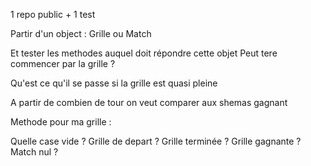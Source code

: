 1 repo public + 1 test

Partir d'un object : Grille ou Match

Et tester les methodes auquel doit répondre cette objet
Peut tere commencer par la grille ?



Qu'est ce qu'il se passe si la grille est quasi pleine

A partir de combien de tour on veut comparer aux shemas gagnant


Methode pour ma grille :

Quelle case vide ?
Grille de depart ?
Grille terminée ?
Grille gagnante ?
Match nul ?
